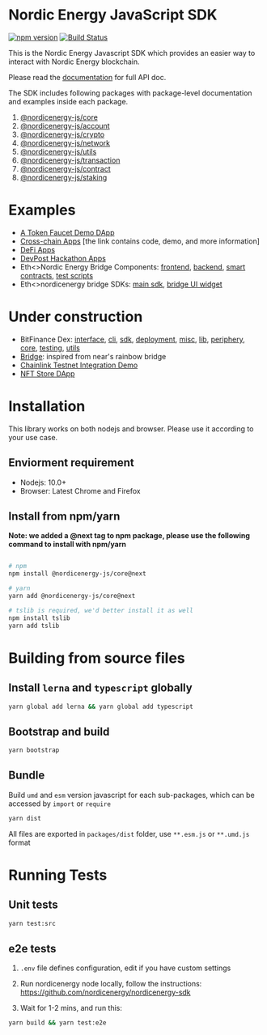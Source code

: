 # Nordic Energy JavaScript SDK

[![npm version](https://img.shields.io/npm/v/@nordicenergy-js/core.svg?style=flat-square)](https://www.npmjs.com/package/@nordicenergy-js/core)
[![Build Status](https://travis-ci.com/FireStack-Lab/nordicenergy-sdk-core.svg?branch=master)](https://travis-ci.com/FireStack-Lab/nordicenergy-sdk-core)

This is the Nordic Energy Javascript SDK which provides an easier way to interact with Nordic Energy blockchain.

Please read the [documentation](https://sdk.doc.nordicenergy.io/) for full API doc.

The SDK includes following packages with package-level documentation and examples inside each package.

1. [@nordicenergy-js/core](https://github.com/nordicenergy/nordicenergy-sdk/tree/master/packages/nordicenergy-core)
2. [@nordicenergy-js/account](https://github.com/nordicenergy/nordicenergy-sdk/tree/master/packages/nordicenergy-account)
3. [@nordicenergy-js/crypto](https://github.com/nordicenergy/nordicenergy-sdk/tree/master/packages/nordicenergy-crypto)
4. [@nordicenergy-js/network](https://github.com/nordicenergy/nordicenergy-sdk/tree/master/packages/nordicenergy-network)
5. [@nordicenergy-js/utils](https://github.com/nordicenergy/nordicenergy-sdk/tree/master/packages/nordicenergy-utils)
6. [@nordicenergy-js/transaction](https://github.com/nordicenergy/nordicenergy-sdk/tree/master/packages/nordicenergy-transaction)
7. [@nordicenergy-js/contract](https://github.com/nordicenergy/nordicenergy-sdk/tree/master/packages/nordicenergy-contract)
8. [@nordicenergy-js/staking](https://github.com/nordicenergy/nordicenergy-sdk/tree/master/packages/nordicenergy-contract)

# Examples

* [A Token Faucet Demo DApp](https://github.com/nordicenergy/token-faucet-demo-dapp)
* [Cross-chain Apps](https://docs.nordicenergy.io/home/showcases/crosschain) [the link contains code, demo, and more information]
* [DeFi Apps](https://docs.nordicenergy.io/home/showcases/defi)
* [DevPost Hackathon Apps](https://docs.nordicenergy.io/home/showcases/hackathons)
* Eth<>Nordic Energy Bridge Components: [frontend](https://github.com/nordicenergy/ethnet-bridge.frontend), [backend](https://github.com/nordicenergy/ethnet-bridge.appengine), [smart contracts](https://github.com/nordicenergy/ethnet-bridge), [test scripts](https://github.com/nordicenergy/ethnet-bridge.tests)
* Eth<>nordicenergy bridge SDKs: [main sdk](https://github.com/nordicenergy/ethnet-bridge.sdk), [bridge UI widget](https://github.com/nordicenergy/ethnet-bridge.ui-sdk)

# Under construction

* BitFinance Dex: [interface](https://github.com/nordicenergy/bitfinance-interface), [cli](https://github.com/nordicenergy/bitfinance-cli), [sdk](https://github.com/nordicenergy/bitfinance-sdk), [deployment](https://github.com/nordicenergy/bitfinance-deployment), [misc](https://github.com/nordicenergy/swoop-misc), [lib](https://github.com/nordicenergy/bitfinance-lib), [periphery](https://github.com/nordicenergy/bitfinance-periphery), [core](https://github.com/nordicenergy/bitfinance-core), [testing](https://github.com/nordicenergy/bitfinance-testing), [utils](https://github.com/nordicenergy/bitfinance-utils)
* [Bridge](https://github.com/nordicenergy/ethnet-bridge-v2): inspired from near's rainbow bridge
* [Chainlink Testnet Integration Demo](https://github.com/nordicenergy/chainlink-demo-project)
* [NFT Store DApp](https://github.com/nordicenergy/nft-store)

# Installation

This library works on both nodejs and browser. Please use it according to your use case.

## Enviorment requirement

* Nodejs: 10.0+
* Browser: Latest Chrome and Firefox

## Install from npm/yarn

**Note: we added a @next tag to npm package, please use the following command to install with npm/yarn**

```bash

# npm
npm install @nordicenergy-js/core@next 

# yarn
yarn add @nordicenergy-js/core@next

# tslib is required, we'd better install it as well
npm install tslib
yarn add tslib

```

# Building from source files

## Install `lerna` and `typescript` globally

```bash
yarn global add lerna && yarn global add typescript
```
## Bootstrap and build

```bash
yarn bootstrap
```

## Bundle

Build `umd` and `esm` version javascript for each sub-packages, which can be accessed by `import` or `require`

```bash 
yarn dist
```
All files are exported in `packages/dist` folder, use `**.esm.js` or `**.umd.js` format


# Running Tests
## Unit tests
```bash
yarn test:src
```
## e2e tests

1. `.env` file defines configuration, edit if you have custom settings
   
2. Run nordicenergy node locally, follow the instructions: https://github.com/nordicenergy/nordicenergy-sdk
   
3. Wait for 1-2 mins, and run this:

```bash
yarn build && yarn test:e2e

